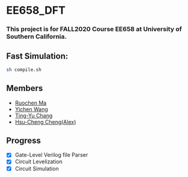 # EE658_DFT
### This project is for FALL2020 Course EE658 at University of Southern California.

## Fast Simulation:
```Bash
sh compile.sh
```
## Members
* [Ruochen Ma](https://github.com/ruochen627)
* [Yichen Wang](https://github.com/wyc811504)
* [Ting-Yu Chang](https://github.com/TingYu0924)
* [Hsu-Cheng Cheng(Alex)](https://github.com/HCC7952889662)

## Progress
- [x] Gate-Level Verilog file Parser
- [x] Circuit Levelization
- [x] Circuit Simulation
